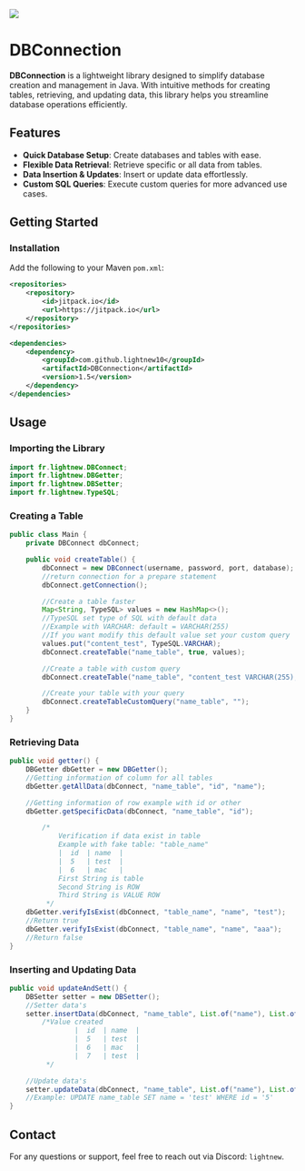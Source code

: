 [![](https://jitpack.io/v/lightnew10/DBConnection.svg)](https://jitpack.io/#lightnew10/DBConnection)

# DBConnection

**DBConnection** is a lightweight library designed to simplify database creation and management in Java. With intuitive methods for creating tables, retrieving, and updating data, this library helps you streamline database operations efficiently.

## Features
- **Quick Database Setup**: Create databases and tables with ease.
- **Flexible Data Retrieval**: Retrieve specific or all data from tables.
- **Data Insertion & Updates**: Insert or update data effortlessly.
- **Custom SQL Queries**: Execute custom queries for more advanced use cases.

## Getting Started

### Installation
Add the following to your Maven `pom.xml`:

```xml
<repositories>
    <repository>
        <id>jitpack.io</id>
        <url>https://jitpack.io</url>
    </repository>
</repositories>

<dependencies>
    <dependency>
        <groupId>com.github.lightnew10</groupId>
        <artifactId>DBConnection</artifactId>
        <version>1.5</version>
    </dependency>
</dependencies>
```

## Usage

### Importing the Library

```java
import fr.lightnew.DBConnect;
import fr.lightnew.DBGetter;
import fr.lightnew.DBSetter;
import fr.lightnew.TypeSQL;
```

### Creating a Table

```java
public class Main {
    private DBConnect dbConnect;

    public void createTable() {
        dbConnect = new DBConnect(username, password, port, database);
        //return connection for a prepare statement
        dbConnect.getConnection();

        //Create a table faster
        Map<String, TypeSQL> values = new HashMap<>();
        //TypeSQL set type of SQL with default data
        //Example with VARCHAR: default = VARCHAR(255)
        //If you want modify this default value set your custom query
        values.put("content_test", TypeSQL.VARCHAR);
        dbConnect.createTable("name_table", true, values);

        //Create a table with custom query
        dbConnect.createTable("name_table", "content_test VARCHAR(255), second_content INT");

        //Create your table with your query
        dbConnect.createTableCustomQuery("name_table", "");
    }
}
```

### Retrieving Data

```java
public void getter() {
    DBGetter dbGetter = new DBGetter();
    //Getting information of column for all tables
    dbGetter.getAllData(dbConnect, "name_table", "id", "name");

    //Getting information of row example with id or other
    dbGetter.getSpecificData(dbConnect, "name_table", "id");

        /*
            Verification if data exist in table
            Example with fake table: "table_name"
            |  id  | name  |
            |  5   | test  |
            |  6   | mac   |
            First String is table
            Second String is ROW
            Third String is VALUE ROW
         */
    dbGetter.verifyIsExist(dbConnect, "table_name", "name", "test");
    //Return true
    dbGetter.verifyIsExist(dbConnect, "table_name", "name", "aaa");
    //Return false
}
```

### Inserting and Updating Data

```java
public void updateAndSett() {
    DBSetter setter = new DBSetter();
    //Setter data's
    setter.insertData(dbConnect, "name_table", List.of("name"), List.of("test"));
        /*Value created
                |  id  | name  |
                |  5   | test  |
                |  6   | mac   |
                |  7   | test  |
         */

    //Update data's
    setter.updateData(dbConnect, "name_table", List.of("name"), List.of("test"), "id", "5");
    //Example: UPDATE name_table SET name = 'test' WHERE id = '5'
}
```

## Contact

For any questions or support, feel free to reach out via Discord: `lightnew`.
